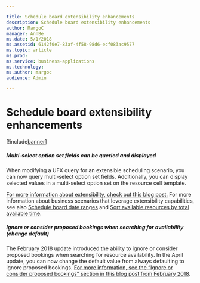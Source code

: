 ```yaml
---

title: Schedule board extensibility enhancements
description: Schedule board extensibility enhancements
author: MargoC
manager: AnnBe
ms.date: 5/1/2018
ms.assetid: 6142f0e7-83af-4f58-98d6-ecf083ac9577
ms.topic: article
ms.prod: 
ms.service: business-applications
ms.technology: 
ms.author: margoc
audience: Admin

---
```

#  Schedule board extensibility enhancements




[!include[banner](../../../../includes/banner.md)]

##### Multi-select option set fields can be queried and displayed

When modifying a UFX query for an extensible scheduling scenario, you can now
query multi-select option set fields. Additionally, you can display selected
values in a multi-select option set on the resource cell template.

[For more information about extensibility, check out this blog
post.](https://blogs.msdn.microsoft.com/crm/2017/10/16/blog-post-july-2017-update-for-field-service-and-project-service-automation-universal-resource-scheduling-part-1/#Extensibility)
For more information about business scenarios that leverage extensibility
capabilities, see also [Schedule board date
ranges](https://blogs.msdn.microsoft.com/crm/2017/12/15/new-use-schedule-board-date-ranges-in-custom-queries-in-universal-resource-scheduling/)
and [Sort available resources by total available
time](https://blogs.msdn.microsoft.com/crm/2017/12/15/sort-available-resources-by-total-available-time-in-universal-resource-scheduling/).

##### Ignore or consider proposed bookings when searching for availability (change default)

The February 2018 update introduced the ability to ignore or consider proposed
bookings when searching for resource availability. In the April update, you can
now change the default value from always defaulting to ignore proposed bookings.
[For more information, see the “Ignore or consider proposed bookings” section in
this blog post from February
2018](https://blogs.msdn.microsoft.com/crm/2018/02/19/whats-new-in-universal-resource-scheduling-for-dynamics-365-february-2018-update/).
